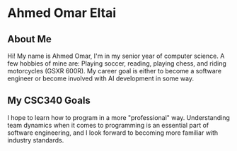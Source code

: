# Ahmed Omar Eltai

## About Me
Hi! My name is Ahmed Omar, I'm in my senior year of computer science. A few hobbies of mine are: Playing soccer, reading, playing chess, and riding motorcycles (GSXR 600R). My career goal is either to become a software engineer or become involved with AI development in some way. 

## My CSC340 Goals
I hope to learn how to program in a more "professional" way. Understanding team dynamics when it comes to programming is an essential part of software engineering, and I look forward to becoming more familiar with industry standards. 
